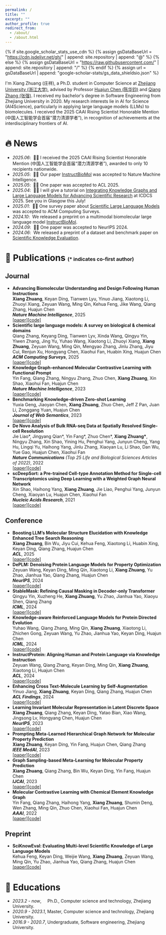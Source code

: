 ```yaml
---
permalink: /
title: ""
excerpt: ""
author_profile: true
redirect_from: 
  - /about/
  - /about.html
---
```


{% if site.google_scholar_stats_use_cdn %}
{% assign gsDataBaseUrl = "https://cdn.jsdelivr.net/gh/" | append: site.repository | append: "@" %}
{% else %}
{% assign gsDataBaseUrl = "https://raw.githubusercontent.com/" | append: site.repository | append: "/" %}
{% endif %}
{% assign url = gsDataBaseUrl | append: "google-scholar-stats/gs_data_shieldsio.json" %}

<span class='anchor' id='about-me'></span>

I'm Xiang Zhuang (庄祥), a Ph.D. student in Computer Science at [Zhejiang University (浙江大学)](https://www.zju.edu.cn/), advised by Professor [Huajun Chen (陈华钧)](https://person.zju.edu.cn/en/huajun) and [Qiang Zhang (张强)](https://person.zju.edu.cn/en/zhangqiang). I received my bachelor's degree in Software Engineering from Zhejiang University in 2020. My research interests lie in AI for Science (AI4Science), particularly in applying large language models (LLMs) to biomolecules. I received the 2025 CAAI Rising Scientist Honorable Mention (中国人工智能学会首届“潜力清源学者”), in recognition of achievements at the interdisciplinary frontiers of AI.



# 🔥 News
- *2025.06*: &nbsp;🎉🎉  I received the 2025 CAAI Rising Scientist Honorable Mention (中国人工智能学会首届“潜力清源学者”), awarded to only 10 recipients nationwide.
- *2025.05*: &nbsp;🎉🎉 Our paper [InstructBioMol](https://www.nature.com/articles/s42256-025-01064-0) was accepted to Nature Machine Intelligence.
- *2025.05*: &nbsp;🎉🎉 One paper was accepted to ACL 2025.
- *2025.04*: &nbsp;🎉🎉 I will give a tutorial on [Integrating Knowledge Graphs and Large Language Models for Advancing Scientific Research](https://icdcs2025.icdcs.org/tutorial-integrating-knowledge-graphs-and-large-language-models-for-advancing-scientific-research/) at ICDCS 2025. See you in Glasgow this July!
- *2025.01*: &nbsp;🎉🎉 One survey paper about [Scientific Large Language Models](https://dl.acm.org/doi/10.1145/3715318) was accepted to ACM Computing Surveys.
- *2024.10*: &nbsp;We released a preprint on a multimodal biomolecular large language model [InstructBioMol](https://arxiv.org/abs/2410.07919).
- *2024.09*: &nbsp;🎉🎉 One paper was accepted to NeurIPS 2024.
- *2024.06*: &nbsp;We released a preprint of a dataset and benchmark paper on [Scientific Knowledge Evaluation](https://github.com/HICAI-ZJU/SciKnowEval).



# 📝 Publications <font size=3>(* indicates co-first author)</font>

<!-- <div class='paper-box'><div class='paper-box-image'><div><div class="badge">CVPR 2016</div><img src='images/500x300.png' alt="sym" width="100%"></div></div>
<div class='paper-box-text' markdown="1">

[Deep Residual Learning for Image Recognition](https://openaccess.thecvf.com/content_cvpr_2016/papers/He_Deep_Residual_Learning_CVPR_2016_paper.pdf)

**Kaiming He**, Xiangyu Zhang, Shaoqing Ren, Jian Sun

[**Project**](https://scholar.google.com/citations?view_op=view_citation&hl=zh-CN&user=DhtAFkwAAAAJ&citation_for_view=DhtAFkwAAAAJ:ALROH1vI_8AC) <strong><span class='show_paper_citations' data='DhtAFkwAAAAJ:ALROH1vI_8AC'></span></strong>
- Lorem ipsum dolor sit amet, consectetur adipiscing elit. Vivamus ornare aliquet ipsum, ac tempus justo dapibus sit amet. 
</div>
</div> -->


## Journal
- **Advancing Biomolecular Understanding and Design Following Human Instructions**<br>**Xiang Zhuang**, Keyan Ding, Tianwen Lyu, Yinuo Jiang, Xiaotong Li, Zhuoyi Xiang, Zeyuan Wang, Ming Qin, Kehua Feng, Jike Wang, Qiang Zhang, Huajun Chen<br>***Nature Machine Intelligence***, 2025<br>[\[paper\]](https://www.nature.com/articles/s42256-025-01064-0)[\[code\]](https://github.com/HICAI-ZJU/InstructBioMol)
- **Scientific large language models: A survey on biological & chemical domains**<br>Qiang Zhang, Keyang Ding, Tianwen Lyv, Xinda Wang, Qingyu Yin, Yiwen Zhang, Jing Yu, Yuhao Wang, Xiaotong Li, Zhuoyi Xiang, **Xiang Zhuang**, Zeyuan Wang, Ming Qin, Mengyao Zhang, Jinlu Zhang, Jiyu Cui, Renjun Xu, Hongyang Chen, Xiaohui Fan, Huabin Xing, Huajun Chen<br>***ACM Computing Surveys***, 2025<br>[\[paper\]](https://dl.acm.org/doi/10.1145/3715318)[\[code\]](https://github.com/HICAI-ZJU/Scientific-LLM-Survey)
- **Knowledge Graph-enhanced Molecular Contrastive Learning with Functional Prompt**<br>Yin Fang, Qiang Zhang, Ningyu Zhang, Zhuo Chen, **Xiang Zhuang**, Xin Shao, Xiaohui Fan, Huajun Chen<br> ***Nature Machine Intelligence***, 2023<br>[\[paper\]](https://www.nature.com/articles/s42256-023-00654-0)[\[code\]](https://github.com/HICAI-ZJU/KANO)
- **Benchmarking Knowledge-driven Zero-shot Learning**<br>Yuxia Geng, Jiaoyan Chen, **Xiang Zhuang**, Zhuo Chen, Jeff Z Pan, Juan Li, Zonggang Yuan, Huajun Chen<br>***Journal of Web Semantics***, 2023<br>[\[paper\]](https://www.sciencedirect.com/science/article/pii/S1570826822000415)[\[code\]](https://github.com/China-UK-ZSL/Resources_for_KZSL)
- **De Novo Analysis of Bulk RNA-seq Data at Spatially Resolved Single-cell Resolution**<br>Jie Liao\*, Jingyang Qian\*, Yin Fang\*, Zhuo Chen\*, **Xiang Zhuang\***, Ningyu Zhang, Xin Shao, Yining Hu, Penghui Yang, Junyun Cheng, Yang Hu, Lingqi Yu, Haihong Yang, Jinlu Zhang, Xiaoyan Lu, Li Shao, Dan Wu, Yue Gao, Huajun Chen, Xiaohui Fan<br>***Nature Communications** (Top 25 Life and Biological Sciences Articles of 2022)*, 2022<br>[\[paper\]](https://www.nature.com/articles/s41467-022-34271-z)[\[code\]](https://github.com/ZJUFanLab/bulk2space)
- **scDeepSort: a Pre-trained Cell-type Annotation Method for Single-cell Transcriptomics using Deep Learning with a Weighted Graph Neural Network**<br>Xin Shao, Haihong Yang, **Xiang Zhuang**, Jie Liao, Penghui Yang, Junyun Cheng, Xiaoyan Lu, Huajun Chen, Xiaohui Fan<br>***Nucleic Acids Research***, 2021<br>[\[paper\]](https://academic.oup.com/nar/article/49/21/e122/6368052)[\[code\]](https://github.com/ZJUFanLab/scDeepSort)

## Conference
- **Boosting LLM’s Molecular Structure Elucidation with Knowledge Enhanced Tree Search Reasoning**<br>**Xiang Zhuang**, Bin Wu, Jiyu Cui, Kehua Feng, Xiaotong Li, Huabin Xing, Keyan Ding, Qiang Zhang, Huajun Chen<br> ***ACL***, 2025<br>[\[paper\]](https://arxiv.org/abs/2506.23056)[\[code\]](https://github.com/HICAI-ZJU/K-MSE)
- **DePLM: Denoising Protein Language Models for Property Optimization**<br>Zeyuan Wang, Keyan Ding, Ming Qin, Xiaotong Li, **Xiang Zhuang**, Yu Zhao, Jianhua Yao, Qiang Zhang, Huajun Chen<br> ***NeurIPS***, 2024<br>[\[paper\]](https://proceedings.neurips.cc/paper_files/paper/2024/file/89af8e4eb696738f2c9e589522968a09-Paper-Conference.pdf)[\[code\]]()
- **StableMask: Refining Causal Masking in Decoder-only Transformer**<br>Qingyu Yin, Xuzheng He, **Xiang Zhuang**, Yu Zhao, Jianhua Yao, Xiaoyu Shen, Qiang Zhang<br> ***ICML***, 2024<br>[\[paper\]](https://arxiv.org/abs/2402.04779)[\[code\]](https://github.com/MikaStars39/StableMask)
- **Knowledge-aware Reinforced Language Models for Protein Directed Evolution**<br>Yuhao Wang, Qiang Zhang, Ming Qin, **Xiang Zhuang**, Xiaotong Li, Zhichen Gong, Zeyuan Wang, Yu Zhao, Jianhua Yao, Keyan Ding, Huajun Chen<br> ***ICML***, 2024<br>[\[paper\]](https://openreview.net/forum?id=MikandLqtW)[\[code\]]()
- **InstructProtein: Aligning Human and Protein Language via Knowledge Instruction**<br>Zeyuan Wang, Qiang Zhang, Keyan Ding, Ming Qin, **Xiang Zhuang**, Xiaotong Li, Huajun Chen<br> ***ACL***, 2024<br>[\[paper\]](https://arxiv.org/abs/2310.03269)[\[code\]](https://github.com/HICAI-ZJU/InstructProtein)
- **Enhancing Cross Text-Molecule Learning by Self-Augmentation**<br>Yinuo Jiang, **Xiang Zhuang**, Keyan Ding, Qiang Zhang, Huajun Chen<br> ***ACL Findings***, 2024<br>[\[paper\]]()[\[code\]]()
- **Learning Invariant Molecular Representation in Latent Discrete Space**<br>**Xiang Zhuang**, Qiang Zhang, Keyan Ding, Yatao Bian, Xiao Wang, Jingsong Lv, Hongyang Chen, Huajun Chen<br> ***NeurIPS***, 2023<br>[\[paper\]](https://arxiv.org/abs/2310.14170)[\[code\]](https://github.com/HICAI-ZJU/iMoLD)
- **Prompting Meta-Learned Hierarchical Graph Network for Molecular Property Prediction**<br>**Xiang Zhuang**, Keyan Ding, Yin Fang, Huajun Chen, Qiang Zhang<br> ***IEEE MedAI***, 2023<br>[\[paper\]](https://ieeexplore.ieee.org/abstract/document/10403216/)[\[code\]]()
- **Graph Sampling-based Meta-Learning for Molecular Property Prediction**<br>**Xiang Zhuang**, Qiang Zhang, Bin Wu, Keyan Ding, Yin Fang, Huajun Chen<br> ***IJCAI***, 2023<br>[\[paper\]](https://arxiv.org/abs/2306.16780)[\[code\]](https://github.com/HICAI-ZJU/GS-Meta)
- **Molecular Contrastive Learning with Chemical Element Knowledge Graph**<br>Yin Fang, Qiang Zhang, Haihong Yang, **Xiang Zhuang**, Shumin Deng, Wen Zhang, Ming Qin, Zhuo Chen, Xiaohui Fan, Huajun Chen<br>***AAAI***, 2022<br>[\[paper\]](https://arxiv.org/abs/2112.00544)[\[code\]](https://github.com/ZJU-Fangyin/KCL)


## Preprint
- **SciKnowEval: Evaluating Multi-level Scientific Knowledge of Large Language Models**<br>Kehua Feng, Keyan Ding, Weijie Wang, **Xiang Zhuang**, Zeyuan Wang, Ming Qin, Yu Zhao, Jianhua Yao, Qiang Zhang, Huajun Chen<br>[\[paper\]](https://arxiv.org/abs/2406.09098)[\[code\]](https://github.com/HICAI-ZJU/SciKnowEval)

<!-- # 🎖 Honors and Awards
- *2021.10* Lorem ipsum dolor sit amet, consectetur adipiscing elit. Vivamus ornare aliquet ipsum, ac tempus justo dapibus sit amet. 
- *2021.09* Lorem ipsum dolor sit amet, consectetur adipiscing elit. Vivamus ornare aliquet ipsum, ac tempus justo dapibus sit amet.  -->

# 📖 Educations
- *2023.2 - now*, &nbsp;&nbsp;&nbsp;  Ph.D., Computer science and technology, Zhejiang University.
- *2020.9 - 2023.1*, Master, Computer science and technology, Zhejiang University.
- *2016.9 - 2020.7*, Undergraduate, Software engineering, Zhejiang University. 

<!-- # 💬 Invited Talks
- *2021.06*, Lorem ipsum dolor sit amet, consectetur adipiscing elit. Vivamus ornare aliquet ipsum, ac tempus justo dapibus sit amet. 
- *2021.03*, Lorem ipsum dolor sit amet, consectetur adipiscing elit. Vivamus ornare aliquet ipsum, ac tempus justo dapibus sit amet.  \| [\[video\]](https://github.com/)

# 💻 Internships
- *2019.05 - 2020.02*, [Lorem](https://github.com/), China. -->